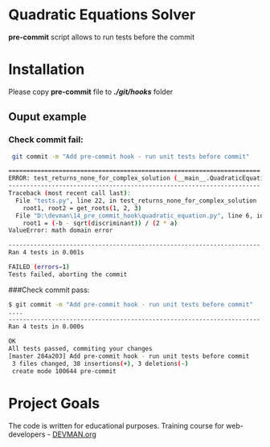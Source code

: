 # Quadratic Equations Solver

**pre-commit** script allows to run tests before the commit
 
# Installation

Please copy **pre-commit** file to _**./git/hooks**_ folder

## Ouput example

### Check commit fail:

```bash
 git commit -m "Add pre-commit hook - run unit tests before commit"

======================================================================
ERROR: test_returns_none_for_complex_solution (__main__.QuadraticEquationTestCas                                                                    e)
----------------------------------------------------------------------
Traceback (most recent call last):
  File "tests.py", line 22, in test_returns_none_for_complex_solution
    root1, root2 = get_roots(1, 2, 3)
  File "D:\devman\14_pre_commit_hook\quadratic_equation.py", line 6, in                                                                     get_roots
    root1 = (-b - sqrt(discriminant)) / (2 * a)
ValueError: math domain error

----------------------------------------------------------------------
Ran 4 tests in 0.001s

FAILED (errors=1)
Tests failed, aborting the commit
```

###Check commit pass:

```bash
$ git commit -m "Add pre-commit hook - run unit tests before commit"
....
----------------------------------------------------------------------
Ran 4 tests in 0.000s

OK
All tests passed, commiting your changes
[master 284a203] Add pre-commit hook - run unit tests before commit
 3 files changed, 38 insertions(+), 3 deletions(-)
 create mode 100644 pre-commit

```

# Project Goals

The code is written for educational purposes. Training course for web-developers - [DEVMAN.org](https://devman.org)
